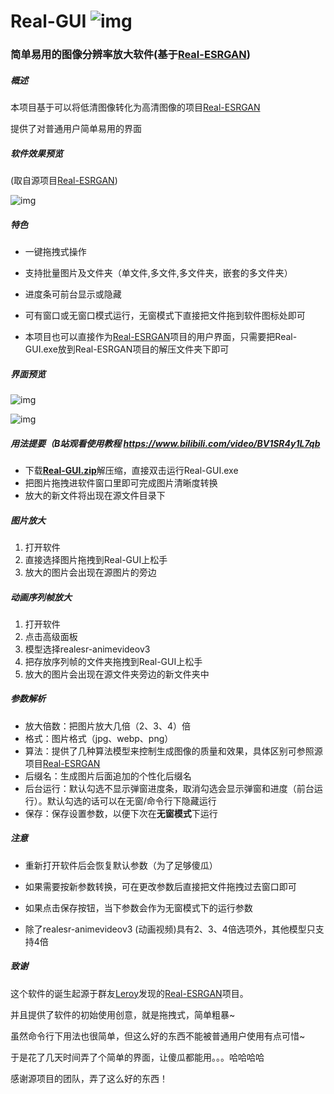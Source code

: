 # Real-GUI ![img](https://raw.githubusercontent.com/scifx/Real-GUI/main/logo.ico)

### 简单易用的图像分辨率放大软件(基于[Real-ESRGAN](https://github.com/xinntao/Real-ESRGAN))

##### 概述

本项目基于可以将低清图像转化为高清图像的项目[Real-ESRGAN](https://github.com/xinntao/Real-ESRGAN)

提供了对普通用户简单易用的界面

##### 软件效果预览

(取自源项目[Real-ESRGAN](https://github.com/xinntao/Real-ESRGAN))

![img](https://github.com/xinntao/Real-ESRGAN/raw/master/assets/teaser.jpg)


##### 特色

- 一键拖拽式操作
- 支持批量图片及文件夹（单文件,多文件,多文件夹，嵌套的多文件夹）

- 进度条可前台显示或隐藏
- 可有窗口或无窗口模式运行，无窗模式下直接把文件拖到软件图标处即可
- 本项目也可以直接作为[Real-ESRGAN](https://github.com/xinntao/Real-ESRGAN)项目的用户界面，只需要把Real-GUI.exe放到Real-ESRGAN项目的解压文件夹下即可

##### 界面预览

![img](https://raw.githubusercontent.com/scifx/Real-GUI/main/assets/基础.jpg)

![img](https://raw.githubusercontent.com/scifx/Real-GUI/main/assets/高级.jpg)


##### 用法提要（B站观看使用教程 https://www.bilibili.com/video/BV1SR4y1L7qb
- 下载[**Real-GUI.zip**](https://github.com/scifx/Real-GUI/releases/download/v1.02/Real-GUI-1.02.zip)解压缩，直接双击运行Real-GUI.exe
- 把图片拖拽进软件窗口里即可完成图片清晰度转换
- 放大的新文件将出现在源文件目录下


##### 图片放大

1. 打开软件
2. 直接选择图片拖拽到Real-GUI上松手
3. 放大的图片会出现在源图片的旁边

##### 动画序列帧放大

1. 打开软件
2. 点击高级面板
3. 模型选择realesr-animevideov3
4. 把存放序列帧的文件夹拖拽到Real-GUI上松手
5. 放大的图片会出现在源文件夹旁边的新文件夹中
##### 参数解析

- 放大倍数：把图片放大几倍（2、3、4）倍
- 格式：图片格式（jpg、webp、png）
- 算法：提供了几种算法模型来控制生成图像的质量和效果，具体区别可参照源项目[Real-ESRGAN](https://github.com/xinntao/Real-ESRGAN)
- 后缀名：生成图片后面追加的个性化后缀名
- 后台运行：默认勾选不显示弹窗进度条，取消勾选会显示弹窗和进度（前台运行）。默认勾选的话可以在无窗/命令行下隐藏运行
- 保存：保存设置参数，以便下次在**无窗模式**下运行

##### 注意

- 重新打开软件后会恢复默认参数（为了足够傻瓜）

- 如果需要按新参数转换，可在更改参数后直接把文件拖拽过去窗口即可

- 如果点击保存按钮，当下参数会作为无窗模式下的运行参数

- 除了realesr-animevideov3 (动画视频)具有2、3、4倍选项外，其他模型只支持4倍


##### 致谢

这个软件的诞生起源于群友[Leroy](https://www.youtube.com/channel/UCykWxkUl6QoRr3sE7e4GtFg)发现的[Real-ESRGAN](https://github.com/xinntao/Real-ESRGAN)项目。

并且提供了软件的初始使用创意，就是拖拽式，简单粗暴~

虽然命令行下用法也很简单，但这么好的东西不能被普通用户使用有点可惜~

于是花了几天时间弄了个简单的界面，让傻瓜都能用。。。哈哈哈哈

感谢源项目的团队，弄了这么好的东西！
